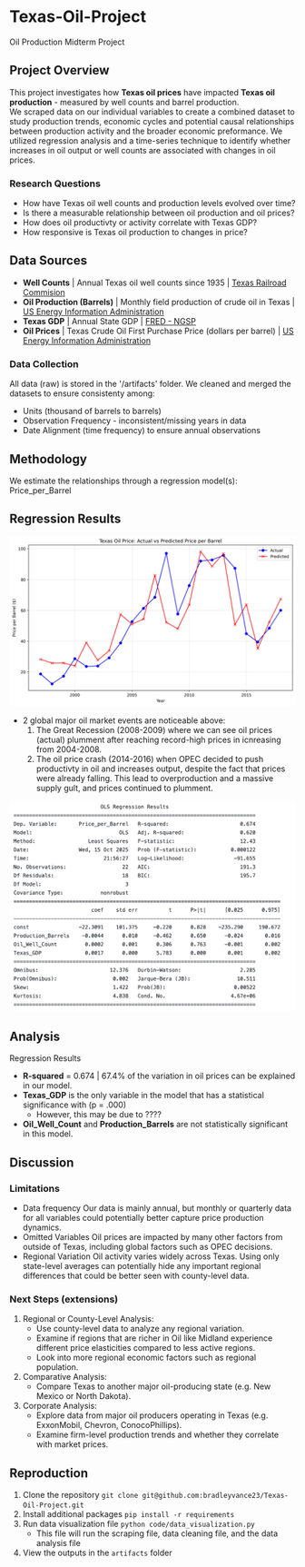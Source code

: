 # Texas-Oil-Project
Oil Production Midterm Project

## Project Overview
This project investigates how **Texas oil prices** have impacted **Texas oil production** - measured by well counts and barrel production.  
We scraped data on our individual variables to create a combined dataset to study production trends, economic cycles and potential causal relationships between production activity and the broader economic preformance. 
We utilized regression analysis and a time-series technique to identify whether increases in oil output or well counts are associated with changes in oil prices.

### Research Questions
* How have Texas oil well counts and production levels evolved over time? 
* Is there a measurable relationship between oil production and oil prices?
* How does oil productivty or activity correlate with Texas GDP?  
* How responsive is Texas oil production to changes in price? 

## Data Sources
- **Well Counts** | Annual Texas oil well counts since 1935 | [Texas Railroad Commision](https://www.rrc.texas.gov/oil-and-gas/research-and-statistics/production-data/historical-production-data/crude-oil-production-and-well-counts-since-1935/)
- **Oil Production (Barrels)** | Monthly field production of crude oil in Texas | [US Energy Information Administration](https://www.eia.gov/dnav/pet/hist/LeafHandler.ashx?n=PET&s=MCRFPTX2&f=M)
- **Texas GDP** | Annual State GDP | [FRED - NGSP](https://fred.stlouisfed.org/graph/?g=hz8p)
- **Oil Prices** | Texas Crude Oil First Purchase Price (dollars per barrel) | [US Energy Information Administration](https://www.eia.gov/dnav/pet/hist/LeafHandler.ashx?n=PET&s=F003048__3&f=M)    
### Data Collection 
All data (raw) is stored in the '/artifacts' folder. We cleaned and merged the datasets to ensure consistenty among:
- Units (thousand of barrels to barrels)
- Observation Frequency - inconsistent/missing years in data
- Date Alignment (time frequency) to ensure annual observations

## Methodology
We estimate the relationships through a regression model(s):
Price_per_Barrel 
## Regression Results 
![Regression Plot](artifacts/texas_oil_price_actual_vs_predicted.png)
- 2 global major oil market events are noticeable above:
    1. The Great Recession (2008-2009) where we can see oil prices (actual) plumment after reaching record-high prices in icnreasing from 2004-2008.
    2. The oil price crash (2014-2016) when OPEC decided to push productivty in oil and increases output, despite the fact that prices were already falling. This lead to overproduction and a massive supply gult, and prices continued to plumment.   
     
![Regression Results](artifacts/screenshot.png)
## Analysis
Regression Results 
- **R-squared** = 0.674 | 67.4% of the variation in oil prices can be explained in our model.
- **Texas_GDP** is the only variable in the model that has a statistical significance with (p = .000)
    - However, this may be due to ????
- **Oil_Well_Count** and **Production_Barrels** are not statistically significant in this model. 

## Discussion
### Limitations 
- Data frequency 
Our data is mainly annual, but monthly or quarterly data for all variables could potentially better capture price production dynamics.
-  Omitted Variables
Oil prices are impacted by many other factors from outside of Texas, including global factors such as OPEC decisions.
- Regional Variation 
Oil activity varies widely across Texas. Using only state-level averages can potentially hide any important regional differences that could be better seen with county-level data. 

### Next Steps (extensions)
1. Regional or County-Level Analysis:
    - Use county-level data to analyze any regional variation.
    - Examine if regions that are richer in Oil like Midland experience different price elasticities compared to less active regions. 
    - Look into more regional economic factors such as regional population.
2. Comparative Analysis:
    - Compare Texas to another major oil-producing state (e.g. New Mexico or North Dakota).
3. Corporate Analysis:
    - Explore data from major oil producers operating in Texas (e.g. ExxonMobil, Chevron, ConocoPhillips).
    - Examine firm-level production trends and whether they correlate with market prices.

## Reproduction
1. Clone the repository `git clone git@github.com:bradleyvance23/Texas-Oil-Project.git`
2. Install additional packages `pip install -r requirements`
3. Run data visualization file  `python code/data_visualization.py`
    - This file will run the scraping file, data cleaning file, and the data analysis file
4. View the outputs in the `artifacts` folder


